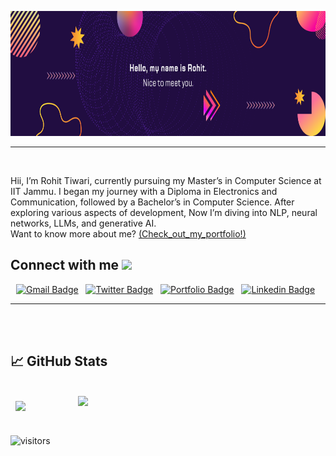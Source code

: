 <p align="center">
  <img src="svg/Blue Modern Gradient Technology LinkedIn Banner.png" height="200"/>
</p>
<hr>
<br>

Hii, I’m Rohit Tiwari, currently pursuing my Master’s in Computer Science at IIT Jammu. I began my journey with a Diploma in Electronics and Communication, followed by a Bachelor’s in Computer Science. After exploring various aspects of development, Now I’m diving into NLP, neural networks, LLMs, and generative AI.<br>
Want to know more about me? [(Check_out_my_portfolio!)](https://rohitkrtiwari.github.io/Portfolio/)
<h2> Connect with me <img src='https://raw.githubusercontent.com/ShahriarShafin/ShahriarShafin/main/Assets/handshake.gif' width="100px"> </h2>
<!--    <a href="https://www.linkedin.com/in/rohitkrtiwari" target="_blank"><img height="25" src="https://raw.githubusercontent.com/UjwalKandi/UjwalKandi/changes-to-readme/svg/linkedin%20rect.svg"></a>&nbsp;&nbsp;
 <a href="https://github.com/rohitkrtiwari" target="_blank"><img height="25" src="https://raw.githubusercontent.com/UjwalKandi/UjwalKandi/changes-to-readme/svg/github%20rect.svg"></a>&nbsp;&nbsp;
  -->
  <p align="center">
  <a href="mailto:rohitkrtiwari2002@gmail.com"><img src="https://img.shields.io/badge/GMail-rohitkrtiwari2002-d14836?style=flat&logo=Gmail" alt="Gmail Badge"></a> &nbsp;
  <a href="https://twitter.com/RohitTi15563830"><img src="https://img.shields.io/badge/Twitter-RohitTiwari-1da1f2?style=flat&logo=Twitter" alt="Twitter Badge"></a> &nbsp;
  <a href="https://rohitkrtiwari.github.io/Portfolio"><img src="https://img.shields.io/badge/Portfolio-RohitTiwari-4fc08d?style=flat&logo=Home%20Assistant&logoColor=4fc08d" alt="Portfolio Badge"></a> &nbsp;
  <a href="https://www.linkedin.com/in/rohitkrtiwari/"><img src="https://img.shields.io/badge/LinkedIn-rohitkrtiwari-0077b5?style=flat&logo=LinkedIn" alt="Linkedin Badge"></a> &nbsp;
</p>
 <hr>

<br>
<br>

## &#x1f4c8; GitHub Stats

<br>

<a href="https://github.com/rohitkrtiwari">
  <img align="center" style="margin:0.5rem" src="https://github-readme-stats.vercel.app/api/top-langs/?username=rohitkrtiwari&hide=html,css&title_color=ffffff&text_color=c9cacc&icon_color=4AB197&bg_color=1A2B34" />
</a>

<a href="https://github.com/rohitkrtiwari/">
  <img align="right" width=396 src="https://github-readme-stats.vercel.app/api?username=rohitkrtiwari&show_icons=true&theme=react&border_color=61dafb&hide_border=true" />
</a>
<br>
<br>



 
![visitors](https://visitor-badge.laobi.icu/badge?page_id=rohitkrtiwari.rohitkrtiwari)
